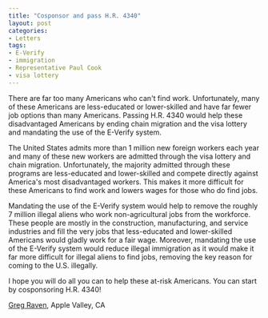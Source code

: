 ```yaml
---
title: "Cosponsor and pass H.R. 4340"
layout: post
categories:
- Letters
tags:
- E-Verify
- immigration
- Representative Paul Cook
- visa lottery
---
```


There are far too many Americans who can't find work. Unfortunately, many of these Americans are less-educated or lower-skilled and have far fewer job options than many Americans. Passing H.R. 4340 would help these disadvantaged Americans by ending chain migration and the visa lottery and mandating the use of the E-Verify system.

The United States admits more than 1 million new foreign workers each year and many of these new workers are admitted through the visa lottery and chain migration. Unfortunately, the majority admitted through these programs are less-educated and lower-skilled and compete directly against America's most disadvantaged workers. This makes it more difficult for these Americans to find work and lowers wages for those who do find jobs.

Mandating the use of the E-Verify system would help to remove the roughly 7 million illegal aliens who work non-agricultural jobs from the workforce. These people are mostly in the construction, manufacturing, and service industries and fill the very jobs that less-educated and lower-skilled Americans would gladly work for a fair wage. Moreover, mandating the use of the E-Verify system would reduce illegal immigration as it would make it far more difficult for illegal aliens to find jobs, removing the key reason for coming to the U.S. illegally.

I hope you will do all you can to help these at-risk Americans. You can start by cosponsoring H.R. 4340!

[Greg Raven](https://www.gregraven.org), Apple Valley, CA
